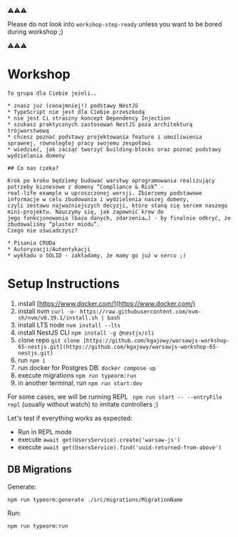 ⚠️⚠️⚠️

Please do not look into `workshop-step-ready` unless you want to be bored during workshop ;)

⚠️⚠️⚠️

# Workshop

```
To grupa dla Ciebie jeżeli..

* znasz już (conajmniej!) podstawy NestJS
* TypeScript nie jest dla Ciebie przeszkodą
* nie jest Ci straszny koncept Dependency Injection
* szukasz praktycznych zastosowań NestJS poza architekturą trójwarstwową
* chcesz poznać podstawy projektowania feature i umożliwienia sprawnej, równoległej pracy swojemu zespołowi
* wiedzieć, jak zacząć tworzyć building-blocks oraz poznać podstawy wydzielania domeny

## Co nas czeka?

Krok po kroku będziemy budować warstwy oprogramowania realizujący potrzeby biznesowe z domeny “Compliance & Risk” -
real-life example w uproszczonej wersji. Zbierzemy podstawowe informacje w celu zbudowania i wydzielenia naszej domeny,
czyli zestawu najważniejszych decyzji, które staną się sercem naszego mini-projektu. Nauczymy się, jak zapewnić krew do
jego funkcjonowania (baza danych, zdarzenia…) - by finalnie odkryć, że zbudowaliśmy “plaster miodu”.
Czego nie uświadczysz?

* Pisania CRUDa
* Autoryzacji/Autentykacji
* wykładu o SOLID - zakładamy, że mamy go już w sercu ;)
```

# Setup Instructions

1. install [https://www.docker.com/](https://www.docker.com/)
2. install nvm `curl -o- https://raw.githubusercontent.com/nvm-sh/nvm/v0.39.1/install.sh | bash`
3. install LTS node `nvm install --lts`
4. install NestJS CLI `npm install -g @nestjs/cli`
5. clone
   repo `git clone [https://github.com/kgajowy/warsawjs-workshop-65-nestjs.git](https://github.com/kgajowy/warsawjs-workshop-65-nestjs.git)`
6. run `npm i`
7. run docker for Postgres DB: `docker compose up`
8. execute migrations `npm run typeorm:run`
9. in another terminal, run `npm run start:dev`

For some cases, we will be running REPL ` npm run start -- --entryFile repl` (usually without watch) to imitate
controllers
;)

Let's test if everything works as expected:

* Run in REPL mode
* execute `await get(UsersService).create('warsaw-js')`
* execute `await get(UsersService).find('uuid-returned-from-above')`

## DB Migrations

Generate:

```
npm run typeorm:generate ./src/migrations/MigrationName
```

Run:

```
npm run typeorm:run
```
